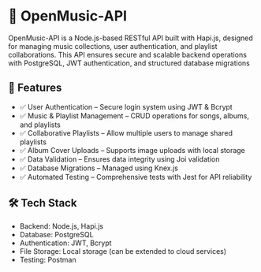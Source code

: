 # 🎵 OpenMusic-API
OpenMusic-API is a Node.js-based RESTful API built with Hapi.js, designed for managing music collections, user authentication, and playlist collaborations. This API ensures secure and scalable backend operations with PostgreSQL, JWT authentication, and structured database migrations

## 🚀 Features
- ✅ User Authentication – Secure login system using JWT & Bcrypt
- ✅ Music & Playlist Management – CRUD operations for songs, albums, and playlists
- ✅ Collaborative Playlists – Allow multiple users to manage shared playlists
- ✅ Album Cover Uploads – Supports image uploads with local storage
- ✅ Data Validation – Ensures data integrity using Joi validation
- ✅ Database Migrations – Managed using Knex.js
- ✅ Automated Testing – Comprehensive tests with Jest for API reliability

## 🛠 Tech Stack

- Backend: Node.js, Hapi.js
- Database: PostgreSQL
- Authentication: JWT, Bcrypt
- File Storage: Local storage (can be extended to cloud services)
- Testing: Postman
